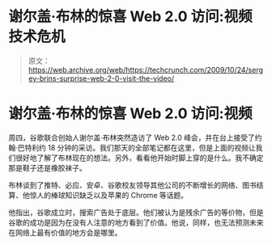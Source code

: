 # 谢尔盖·布林的惊喜 Web 2.0 访问:视频技术危机

> 原文：<https://web.archive.org/web/https://techcrunch.com/2009/10/24/sergey-brins-surprise-web-2-0-visit-the-video/>

# 谢尔盖·布林的惊喜 Web 2.0 访问:视频

周四，谷歌联合创始人谢尔盖·布林突然造访了 Web 2.0 峰会，并在台上接受了约翰·巴特利约 18 分钟的采访。我们那天的全部笔记都在这里，但是上面的视频让我们很好地了解了布林现在的想法。另外，看看他开始时脚上穿的是什么。我不确定那是鞋子还是橡胶袜子。

布林谈到了推特、必应、安卓、谷歌校友领导其他公司的不断增长的网络、图书结算、他惊人的棒球知识缺乏以及苹果的 Chrome 等话题。

他指出，谷歌成立时，搜索广告处于底层。他们被认为是残余广告的等价物，但是谷歌的成功是因为在没有人注意的地方看到了价值。他说，同样，也无法预测未来在网络上最有价值的地方会是哪里。